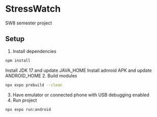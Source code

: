 # StressWatch
SW8 semester project

## Setup
1. Install dependencies
```bash
npm install
```
Install JDK 17 and update JAVA_HOME
Install adnroid APK and update ANDROID_HOME
2. Build modules
```bash
npx expo prebuild --clean
```
3. Have emulator or connected phone with USB debugging enabled
4. Run project
```bash
npx expo run:android
```